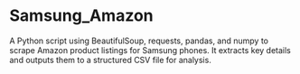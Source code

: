 # Samsung_Amazon
A Python script using BeautifulSoup, requests, pandas, and numpy to scrape Amazon product listings for Samsung phones.  It extracts key details and outputs them to a structured CSV file for analysis.

